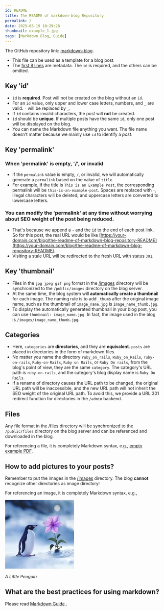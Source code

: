 ```yaml
---
id: README
title: The README of markdown-blog Repository
permalink: /
date: 2025-03-19 10:29:28
thumbnail: example_1.jpg
tags: [Markdown Blog, Guide]
---
```


The GitHub repository link: [markdown-blog](https://github.com/PersonalBranding/markdown-blog).

- This file can be used as a template for a blog post.
- The [first 8 lines](https://raw.githubusercontent.com/PersonalBranding/markdown-blog/refs/heads/main/published/README.md) are metadata. The `id` is required, and the others can be omitted.

## Key 'id'

- `id` is **required**. Post will not be created on the blog without an `id`.
- For an `id` value, only upper and lower case letters, numbers, and `_` are valid. `-` will be replaced by `_`.
- If `id` contains invalid characters, the post will **not** be created.
- `id` should be **unique**. If multiple posts have the same `id`, only one post will be displayed on the blog.
- You can name the Markdown file anything you want. The file name doesn't matter because we mainly use `id` to identify a *post*.

## Key 'permalink'

### When 'permalink' is empty, '/', or invalid

- If the `permalink` value is empty, `/`, or invalid, we will automatically generate a `permalink` based on the value of `title`.
- For example, if the title is `This is an Example Post`, the corresponding permalink will be `this-is-an-example-post`. Spaces are replaced with `-`, illegal characters will be deleted, and uppercase letters are converted to lowercase letters.

### You can modify the 'permalink' at any time without worrying about SEO weight of the post being reduced.

- That's because we append a `-` and the `id` to the end of each post link.
    So for this post, the real URL would be like [https://your-domain.com/blog/the-readme-of-markdown-blog-repository-README](https://your-domain.com/blog/the-readme-of-markdown-blog-repository-README).
- Visiting a stale URL will be redirected to the fresh URL with status `301`.

## Key 'thumbnail'

- Files in the `jpg jpeg gif png` format in the [/images](/images) directory will be synchronized to the `/public/images` directory on the blog server.
- At the same time, the blog system will **automatically create a thumbnail** for each image. The naming rule is to add `_thumb` after the original image name, such as the thumbnail of `image_name.jpg` is `image_name_thumb.jpg`.
- To display the automatically generated thumbnail in your blog post, you can use `thumbnail: image_name.jpg`. In fact, the image used in the blog is `/images/image_name_thumb.jpg`.

## Categories

- Here, `categories` are **directories**, and they are **equivalent**. `posts` are placed in directories in the form of markdown files.
- No matter you name the directory `ruby_on_rails`, `Ruby_on_Rails`, `ruby-on-rails`, `Ruby-on-Rails`, `Ruby on Rails`, or `Ruby On rails`, from the blog's point of view, they are the same `category`. The category's URL path is `ruby-on-rails`, and the category's blog display name is `Ruby On Rails`.
- If a rename of directory causes the URL path to be changed, the original URL path will be inaccessible, and the new URL path will not inherit the SEO weight of the original URL path. To avoid this, we provide a URL 301 redirect function for directories in the `/admin` backend.

## Files

Any file format in the [/files](/files) directory will be synchronized to the `/public/files` directory on the blog server and can be referenced and downloaded in the blog.

For referencing a file, it is completely Markdown syntax, e.g., [empty example PDF](/files/empty_example.pdf).

## How to add pictures to your posts?

Remember to put the images in the [/images](/images) directory. The blog **cannot** recognize other directories as image directory!

For referencing an image, it is completely Markdown syntax, e.g.,

![](/images/example_1.jpg)

*A Little Penguin*

## What are the best practices for using markdown?

Please read [Markdown Guide ](https://markdownguide.offshoot.io/basic-syntax/).
